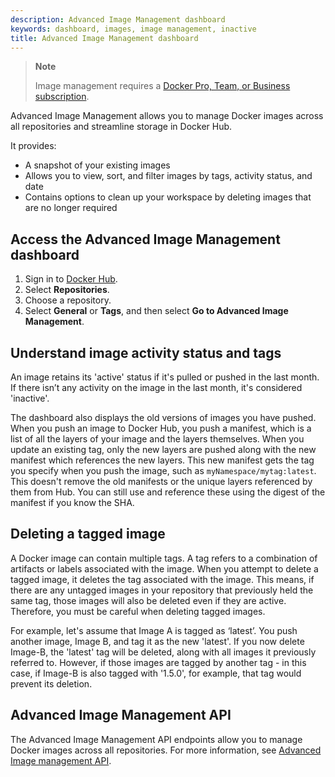 ```yaml
---
description: Advanced Image Management dashboard
keywords: dashboard, images, image management, inactive
title: Advanced Image Management dashboard
---
```


> **Note**
>
> Image management requires a
> [Docker Pro, Team, or Business subscription](../subscription/_index.md).

Advanced Image Management allows you to manage Docker images across all repositories and streamline storage in Docker Hub.

It provides:
- A snapshot of your existing images
- Allows you to view, sort, and filter images by tags, activity status, and date
- Contains options to clean up your workspace by deleting images that are no longer required

## Access the Advanced Image Management dashboard

1. Sign in to [Docker Hub](https://hub.docker.com).
2. Select **Repositories**.
3. Choose a repository.
4. Select **General** or **Tags**, and then select **Go to Advanced Image Management**.

## Understand image activity status and tags

An image retains its 'active' status if it's pulled or pushed in the last month. If there isn’t any activity on the image in the last month, it's considered 'inactive'. 

The dashboard also displays the old versions of images you have pushed. When you push an image to Docker Hub, you push a manifest, which is a list of all the layers of your image and the layers themselves. When you update an existing tag, only the new layers are pushed along with the new manifest which references the new layers. This new manifest gets the tag you specify when you push the image, such as `myNamespace/mytag:latest`. This doesn't remove the old manifests or the unique layers referenced by them from Hub. You can still use and reference these using the digest of the manifest if you know the SHA.

## Deleting a tagged image

A Docker image can contain multiple tags. A tag refers to a combination of artifacts or labels associated with the image. When you attempt to delete a tagged image, it deletes the tag associated with the image. This means, if there are any untagged images in your repository that previously held the same tag, those images will also be deleted even if they are active. Therefore, you must be careful when deleting tagged images.

For example, let's assume that Image A is tagged as ‘latest’. You push another image, Image B, and tag it as the new 'latest'. If you now delete Image-B, the 'latest' tag will be deleted, along with all images it previously referred to. However, if those images are tagged by another tag - in this case, if Image-B is also tagged with '1.5.0', for example, that tag would prevent its deletion.

## Advanced Image Management API

The Advanced Image Management API endpoints allow you to manage Docker images across all repositories. For more information, see [Advanced Image management API](./api/latest.md).